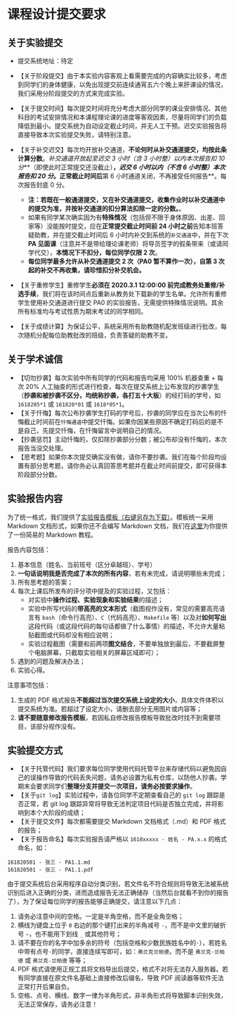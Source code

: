 # 课程设计提交要求

## 关于实验提交

* 提交系统地址：待定
* 【关于阶段提交】由于本实验内容客观上看需要完成的内容确实比较多，考虑到同学们的身体健康，以免出现提交前连续通宵五六个晚上来肝课设的情况，我们采用分阶段提交的方式来完成实验。
* 【关于提交时间】每次提交时间将充分考虑大部分同学的课业安排情况、其他科目的考试安排情况和本课程理论课的进度等客观因素，尽量将同学们的负载降低到最小。提交系统为自动设定截止时间，并无人工干预。迟交实验报告将直接导致本次实验提交失败，请特别注意。
* 【关于补交迟交】每次均开放补交通道，**不论何时从补交通道提交，均按此条计算分数**。*补交通道开放起至迟交 3 小时（含 3 小时整）以内本次报告扣 10 分***（即使此时正常提交还没截止）**，*迟交 6 小时以内（不含 6 小时整）本次报告扣 20 分*。正常截止时间后**第 6 小时通道关闭，不再接受任何报告**。每次报告封底 0 分。
  * **注：若既在一般通道提交，又在补交通道提交，收集作业时以补交通道中的提交为准，并按补交通道的扣分算法扣除一定的分数。**。
  * 如果有同学某次确实因为有**特殊情况**（包括但不限于身体原因、出差、回家等）没能按时提交，应在**正常提交截止时间前 24 小时之前**告知本班答疑助教，并在提交截止时间后 6 小时内补交到系统的`补交通道`中，并在下次 **PA 见面课**（注意并不是带给理论课老师）将导员签字的假条带来（或请同学代交），**本情况下不扣分，每位同学仅限 2 次**。
  * **每位同学最多允许从补交通道提交 2 次（PA0 暂不算作一次），自第 3 次起的补交不再收集，请珍惜扣分补交机会。**

* 【关于重修学生】重修学生**必须在 2020.3.1 12:00:00 前完成教务处重修/补选手续**，我们将在该时间点后重新从教务处下载新的学生名单。允许所有重修学生使用补交通道进行提交 PA0 的实验报告，无需提供特殊情况说明。其余所有标准均与考试性质为期末考试的同学相同。
* 【关于成绩计算】为保证公平，系统采用所有助教随机配发班级进行批改，每次随机分配每位助教批改的班级，负责答疑的助教不变。

## 关于学术诚信

* 【切勿抄袭】每次实验中所有同学的代码和报告均采用 100% 机器查重 + 每次 20% 人工抽查的形式进行检查，每次在提交系统上公布发现的抄袭学生（**抄袭和被抄袭不区分，均统称抄袭，各打五十大板**）的经打码的学号，如 `1618205*1` 或 `161820*01` 或 `1618*05*1`。
* 【关于忏悔】每次公布抄袭学生打码的学号后，抄袭的同学应在当次公布的忏悔截止时间前在`忏悔通道`中提交忏悔。如果你因某些原因不确定打码后的是不是自己，先提交忏悔，在忏悔留言中说明自己的情况。
* 【抄袭惩罚】主动忏悔的，仅扣除抄袭部分分数；被公布却没有忏悔的，本次报告当没交处理。
* 【思考题】如果你本次提交确实没有做，请你不要抄袭。我们在每个阶段均设置有部分思考题，请你务必认真回答思考题并在截止时间前提交，即可获得本阶段部分分数。

## 实验报告内容

为了统一格式，我们提供了[实验报告模板（右键另存为下载）](../docs/report-template.zip)。模板统一采用 Markdown 文档形式，如果你还不会编写 Markdown 文档，我们在[这里](markdown-manual.md)为你提供了一份简易的 Markdown 教程。

报告内容包括：

1. 基本信息（姓名、当前班号（区分卓越班）、学号）
2. **一句话说明我是否完成了本次的所有内容**，若有未完成，请说明哪些未完成；
3. 所有思考题的答案；
4. 每次上课后所发布的评分项中提及的实验过程，又包括：
   - 对实验中**操作过程、实验现象和实验结果**的描述；
   - 实验中所写代码的**带高亮的文本形式**（截图视作没有，常见的需要高亮语言有 `bash`（命令行高亮）、`C`（代码高亮）、`Makefile` 等）以及对**如何写出**这段代码（或这段代码的每句话都做了什么事情）的描述，不允许大量粘贴截图或代码却没有相应说明；
   - 实验过程截图（需要和前两项**图文结合**，不要单独放到最后，不要截屏整个电脑屏幕，只截取实验相关的屏幕区域即可）；
5. 遇到的问题及解决办法；
6. 实验心得。

注意事项包括：

1. 生成的 PDF 格式报告**不能超过当次提交系统上设定的大小**，具体文件体积以提交系统为准。若超过了设定大小，请删去部分无用图片或内容等；
2. **请不要随意修改报告模板**，若因私自修改报告模板导致批改时找不到需要项目，该部分视作没有。

## 实验提交方式
* 【关于托管代码】我们要求每位同学使用代码托管平台来存储代码以避免因自己的误操作导致的代码丢失问题，请务必设置为私有仓库，以防他人抄袭。学期末会要求同学们**整理分支并提交一次项目，请务必按要求操作**。
* 【关于`git log`】实验过程中，请各位同学不定期查看自己的 `git log` 跟踪是否正常，若 git log 跟踪异常将导致无法判定项目代码是否独立完成，并将影响到本个大阶段的成绩；
* 【关于提交文件】每次都需要提交 Markdown 文档格式（.md）和 PDF 格式的报告；
* 【关于报告命名】每次实验报告请严格以 `1618xxxxx - 姓名 - PA.x.x` 的格式命名，如：
```
161820501 - 张三 - PA1.1.md
161820501 - 张三 - PA1.1.pdf
```
由于提交系统后台采用程序自动分类识别，若文件名不符合规则将导致无法被系统识别后进入正确的分类，进而造成报告无法正确储存（当然后台就看不到你的报告了），为了保证每位同学的报告能够正确提交，请注意以下几点：
1. 请务必注意中间的空格。一定是半角空格，而不是全角空格；
2. 横线为键盘上位于 `0` 右边的那个键打出来的半角减号 `-`，而不是中文里的破折号 `—`，也不能用下划线 `_` 或其他符号；
3. 请不要在你的名字中加多余的符号（包括空格和少数民族姓名中的`·`），若姓名中带有点号`·`的同学，直接连续写即可，如：`弗兰克兰帕德`，而不是 `弗兰克·兰帕德` 或 `弗兰克-兰帕德` 等等；
4. PDF 格式请使用正规工具将文档导出后提交，格式不对将无法存入服务器。若有同学直接在原文件名基础上直接修改后缀名，导致 PDF 阅读器等软件无法正常打开后果自负。
5. 空格、点号、横线、数字一律为半角形式，非半角形式将导致脚本识别失效，无法正常保存，请务必注意！


